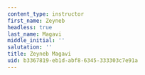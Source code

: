 ```yaml
---
content_type: instructor
first_name: Zeyneb
headless: true
last_name: Magavi
middle_initial: ''
salutation: ''
title: Zeyneb Magavi
uid: b3367819-eb1d-abf8-6345-333303c7e91a
---
```

